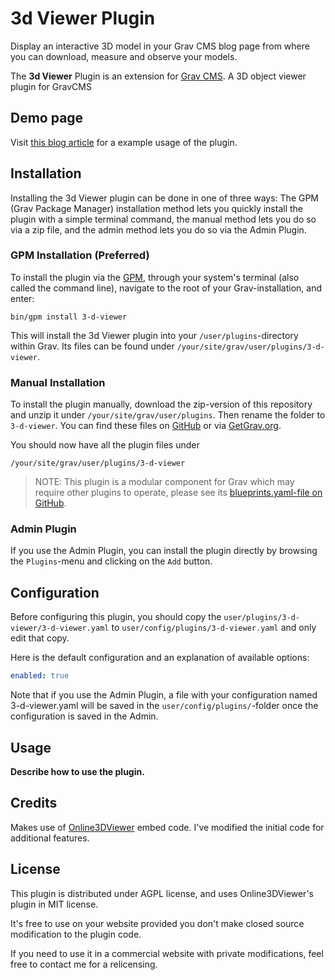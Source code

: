 # 3d Viewer Plugin

Display an interactive 3D model in your Grav CMS blog page from where you can download, measure and observe your models. 

The **3d Viewer** Plugin is an extension for [Grav CMS](http://github.com/getgrav/grav). A 3D object viewer plugin for GravCMS

## Demo page

Visit [this blog article](https://blog.cyril.by/en/documentation/3d%20models/filament-detector) for a example usage of the plugin.

## Installation

Installing the 3d Viewer plugin can be done in one of three ways: The GPM (Grav Package Manager) installation method lets you quickly install the plugin with a simple terminal command, the manual method lets you do so via a zip file, and the admin method lets you do so via the Admin Plugin.

### GPM Installation (Preferred)

To install the plugin via the [GPM](http://learn.getgrav.org/advanced/grav-gpm), through your system's terminal (also called the command line), navigate to the root of your Grav-installation, and enter:

    bin/gpm install 3-d-viewer

This will install the 3d Viewer plugin into your `/user/plugins`-directory within Grav. Its files can be found under `/your/site/grav/user/plugins/3-d-viewer`.

### Manual Installation

To install the plugin manually, download the zip-version of this repository and unzip it under `/your/site/grav/user/plugins`. Then rename the folder to `3-d-viewer`. You can find these files on [GitHub](https://github.com/x-ryl669/grav-plugin-3-d-viewer) or via [GetGrav.org](http://getgrav.org/downloads/plugins#extras).

You should now have all the plugin files under

    /your/site/grav/user/plugins/3-d-viewer
	
> NOTE: This plugin is a modular component for Grav which may require other plugins to operate, please see its [blueprints.yaml-file on GitHub](https://github.com/x-ryl669/grav-plugin-3-d-viewer/blob/master/blueprints.yaml).

### Admin Plugin

If you use the Admin Plugin, you can install the plugin directly by browsing the `Plugins`-menu and clicking on the `Add` button.

## Configuration

Before configuring this plugin, you should copy the `user/plugins/3-d-viewer/3-d-viewer.yaml` to `user/config/plugins/3-d-viewer.yaml` and only edit that copy.

Here is the default configuration and an explanation of available options:

```yaml
enabled: true
```

Note that if you use the Admin Plugin, a file with your configuration named 3-d-viewer.yaml will be saved in the `user/config/plugins/`-folder once the configuration is saved in the Admin.



## Usage

**Describe how to use the plugin.**

## Credits

Makes use of [Online3DViewer](https://github.com/kovacsv/Online3DViewer) embed code. I've modified the initial code for additional features.

## License

This plugin is distributed under AGPL license, and uses Online3DViewer's plugin in MIT license. 

It's free to use on your website provided you don't make closed source modification to the plugin code. 

If you need to use it in a commercial website with private modifications, feel free to contact me for a relicensing.


